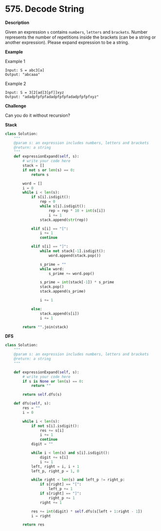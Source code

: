 # 575. Decode String

**Description**

Given an expression `s` contains `numbers`, `letters` and `brackets`. Number represents the number of repetitions inside the brackets (can be a string or another expression). Please expand expression to be a string.

**Example**

Example 1

```
Input: S = abc3[a]
Output: "abcaaa"
```

Example 2

```
Input: S = 3[2[ad]3[pf]]xyz
Output: "adadpfpfpfadadpfpfpfadadpfpfpfxyz"
```

**Challenge**

Can you do it without recursion?


**Stack**

```python
class Solution:
    """
    @param s: an expression includes numbers, letters and brackets
    @return: a string
    """
    def expressionExpand(self, s):
        # write your code here
        stack = []
        if not s or len(s) == 0:
            return s

        word = []
        i = 0
        while i < len(s):
            if s[i].isdigit():
                rep = 0
                while s[i].isdigit():
                    rep = rep * 10 + int(s[i])
                    i += 1
                stack.append(str(rep))

            elif s[i] == "[":
                i += 1
                continue

            elif s[i] == "]":
                while not stack[-1].isdigit():
                    word.append(stack.pop())

                s_prime = ""
                while word:
                    s_prime += word.pop()

                s_prime = int(stack[-1]) * s_prime
                stack.pop()
                stack.append(s_prime)

                i += 1

            else:
                stack.append(s[i])
                i += 1

        return "".join(stack)
```

**DFS**

```python
class Solution:
    """
    @param s: an expression includes numbers, letters and brackets
    @return: a string
    """

    def expressionExpand(self, s):
        # write your code here
        if s is None or len(s) == 0:
            return ""

        return self.dfs(s)

    def dfs(self, s):
        res = ""
        i = 0

        while i < len(s):
            if not s[i].isdigit():
                res += s[i]
                i += 1
                continue
            digit = ""

            while i < len(s) and s[i].isdigit():
                digit += s[i]
                i += 1
            left, right = i, i + 1
            left_p, right_p = 1, 0

            while right < len(s) and left_p != right_p:
                if s[right] == "[":
                    left_p += 1
                if s[right] == "]":
                    right_p += 1
                right += 1

            res += int(digit) * self.dfs(s[left + 1:right - 1])
            i = right

        return res
```

